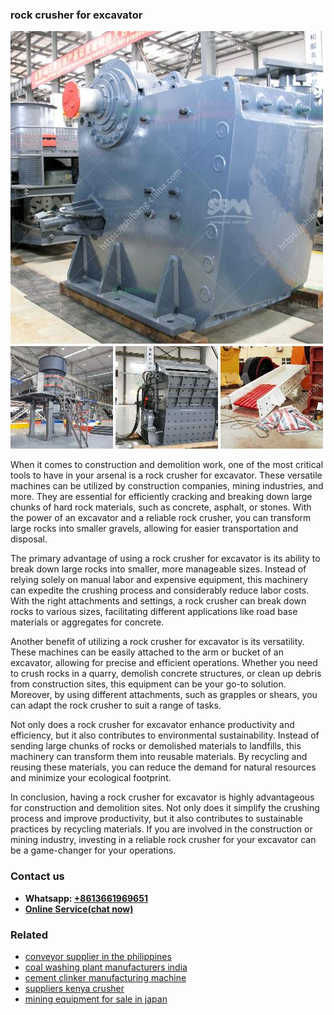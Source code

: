 <h3>rock crusher for excavator</h3><img src='1708663564.jpg' alt=''><p>When it comes to construction and demolition work, one of the most critical tools to have in your arsenal is a rock crusher for excavator. These versatile machines can be utilized by construction companies, mining industries, and more. They are essential for efficiently cracking and breaking down large chunks of hard rock materials, such as concrete, asphalt, or stones. With the power of an excavator and a reliable rock crusher, you can transform large rocks into smaller gravels, allowing for easier transportation and disposal.</p><p>The primary advantage of using a rock crusher for excavator is its ability to break down large rocks into smaller, more manageable sizes. Instead of relying solely on manual labor and expensive equipment, this machinery can expedite the crushing process and considerably reduce labor costs. With the right attachments and settings, a rock crusher can break down rocks to various sizes, facilitating different applications like road base materials or aggregates for concrete.</p><p>Another benefit of utilizing a rock crusher for excavator is its versatility. These machines can be easily attached to the arm or bucket of an excavator, allowing for precise and efficient operations. Whether you need to crush rocks in a quarry, demolish concrete structures, or clean up debris from construction sites, this equipment can be your go-to solution. Moreover, by using different attachments, such as grapples or shears, you can adapt the rock crusher to suit a range of tasks.</p><p>Not only does a rock crusher for excavator enhance productivity and efficiency, but it also contributes to environmental sustainability. Instead of sending large chunks of rocks or demolished materials to landfills, this machinery can transform them into reusable materials. By recycling and reusing these materials, you can reduce the demand for natural resources and minimize your ecological footprint.</p><p>In conclusion, having a rock crusher for excavator is highly advantageous for construction and demolition sites. Not only does it simplify the crushing process and improve productivity, but it also contributes to sustainable practices by recycling materials. If you are involved in the construction or mining industry, investing in a reliable rock crusher for your excavator can be a game-changer for your operations.</p><h3>Contact us</h3><ul><li><strong>Whatsapp:&nbsp;<a href="https://wa.me/8613661969651">+8613661969651</a></strong></li><li><a href="https://swt.shibang-china.com/?git&amp;zhl&amp;rock crusher for excavator"><strong>Online Service(chat now)</strong></a></li></ul><h3>Related</h3><ul><li><a href='conveyor supplier in the philippines.md'>conveyor supplier in the philippines</a></li><li><a href='coal washing plant manufacturers india.md'>coal washing plant manufacturers india</a></li><li><a href='cement clinker manufacturing machine.md'>cement clinker manufacturing machine</a></li><li><a href='suppliers kenya crusher.md'>suppliers kenya crusher</a></li><li><a href='mining equipment for sale in japan.md'>mining equipment for sale in japan</a></li></ul>
